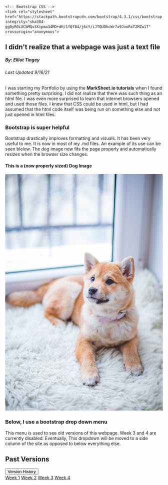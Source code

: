 
<html lang="en">
  <head>
    <!-- Required meta tags -->
    <meta charset="utf-8">
    <meta name="viewport" content="width=device-width, initial-scale=1, shrink-to-fit=no">

    <!-- Bootstrap CSS -->
    <link rel="stylesheet" href="https://stackpath.bootstrapcdn.com/bootstrap/4.3.1/css/bootstrap.min.css" integrity="sha384-ggOyR0iXCbMQv3Xipma34MD+dH/1fQ784/j6cY/iJTQUOhcWr7x9JvoRxT2MZw1T" crossorigin="anonymous">

  </head>
  <body>

    

<article>
<h1>I didn't realize that a webpage was just a text file</h1>
<h5>By: Elliot Tingey</h5>
  <h6> Last Updated 9/16/21</h6>
<p>I was starting my Portfolio by using the <strong>MarkSheet.io tutorials</strong>
when I found something pretty surprising. I did not realize that there was such
thing as an html file. I was even more surprised to learn that internet browsers
opened and used those files. I knew that CSS could be used in html, but I
had assumed that the html code itself was being run on something else and not just opened in
  html files.</p>


<h3>Bootstrap is super helpful</h3>

<p>Bootstrap drastically improves formatting and visuals. It has been very useful to me. It is now in most of my .md files. An example of 
 its use can be seen blelow. The dog image now fits the page properly and automatically resizes when the browser size changes.</p>		


<h4>This is a (now properly sized) Dog Image</h4>
    
<div>
<img class="img-fluid" src="https://raw.githubusercontent.com/elliottingey/Portfolio/main/docs/images/canine.jpg" alt="Canine">     
</div>


  <h3>Below, I use a bootstrap drop down menu</h3>

<p>This menu is used to see old versions of this webpage. Week 3 and 4 are currently disabled. Eventually,
  This dropdown will be moved to a side column of the site as opposed to below everything else.</p>		
  
  
  
 <div class="fluid-container">
  <h2>Past Versions</h2>
  
  <div class="dropdown">
    <button type="button" class="btn btn-primary dropdown-toggle" data-toggle="dropdown">
      Version History
    </button>
    <div class="dropdown-menu">
      <a class="dropdown-item" href="https://elliottingey.github.io/Portfolio/htmltesting">Week 1</a>
      <a class="dropdown-item" href="https://elliottingey.github.io/Portfolio/htmltestingWeek2">Week 2</a>
      <a class="dropdown-item" href="https://elliottingey.github.io/Portfolio/htmltestingWeek2">Week 3</a>
      <a class="dropdown-item disabled" href="https://elliottingey.github.io/Portfolio/htmltestingWeek4">Week 4</a>
    </div>
  </div>
</div>
    
    
</article>
</body>
</html>
